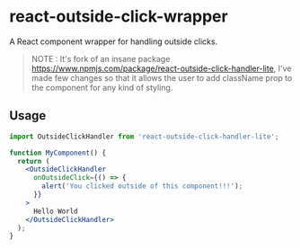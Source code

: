# react-outside-click-wrapper

A React component wrapper for handling outside clicks.

>NOTE : It's fork of an insane package https://www.npmjs.com/package/react-outside-click-handler-lite, I've made few changes so that it allows the user to add className prop to the component for any kind of styling.

## Usage

```jsx
import OutsideClickHandler from 'react-outside-click-handler-lite';

function MyComponent() {
  return (
    <OutsideClickHandler
      onOutsideClick={() => {
        alert('You clicked outside of this component!!!');
      }}
    >
      Hello World
    </OutsideClickHandler>
  );
}
```